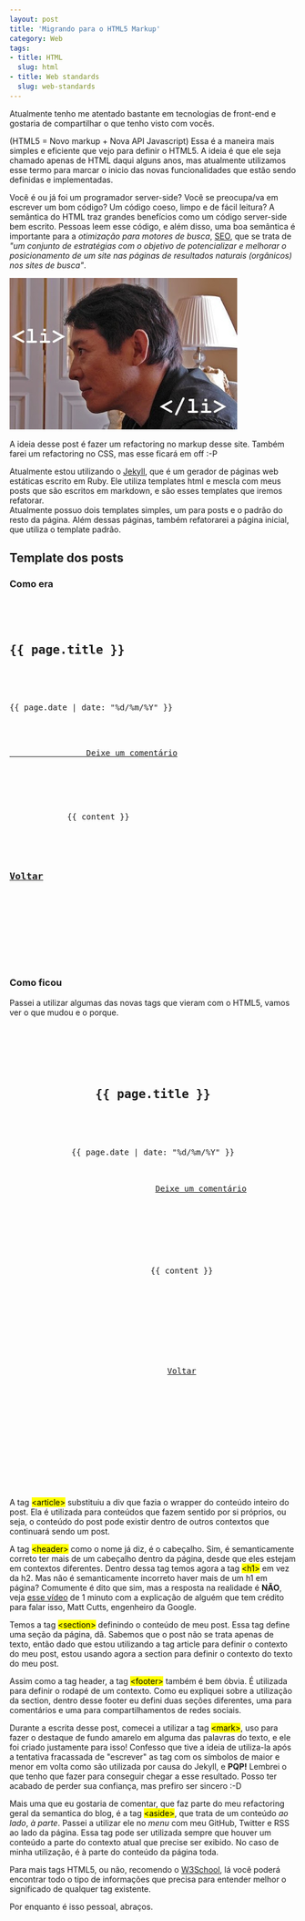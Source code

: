 ```yaml
--- 
layout: post
title: 'Migrando para o HTML5 Markup'
category: Web
tags: 
- title: HTML
  slug: html
- title: Web standards
  slug: web-standards
---
```


Atualmente tenho me atentado bastante em tecnologias de front-end e gostaria de compartilhar o que tenho visto com vocês.

(HTML5 = Novo markup + Nova API Javascript) Essa é a maneira mais simples e eficiente que vejo para definir o HTML5. A ideia é que ele seja chamado apenas de HTML daqui alguns anos, mas atualmente utilizamos esse termo para marcar o inicio das novas funcionalidades que estão sendo definidas e implementadas.  

Você é ou já foi um programador server-side? Você se preocupa/va em escrever um bom código? Um código coeso, limpo e de fácil leitura? A semântica do HTML traz grandes benefícios como um código server-side bem escrito. Pessoas leem esse código, e além disso, uma boa semântica é importante para a *otimização para motores de busca*, [SEO][seo], que se trata de *"um conjunto de estratégias com o objetivo de potencializar e melhorar o posicionamento de um site nas páginas de resultados naturais (orgânicos) nos sites de busca"*.

<img title="li" src="/images/li.jpg" class="post_img" />

A ideia desse post é fazer um refactoring no markup desse site. Também farei um refactoring no CSS, mas esse ficará em off :-P  

Atualmente estou utilizando o [Jekyll][jekyll], que é um gerador de páginas web estáticas escrito em Ruby. Ele utiliza templates html e mescla com meus posts que são escritos em markdown, e são esses templates que iremos refatorar.  
Atualmente possuo dois templates simples, um para posts e o padrão do resto da página. Além dessas páginas, também refatorarei a página inicial, que utiliza o template padrão.

## Template dos posts

### Como era

<pre name="code" class="html">
	<div class="post">
		<h2 class="post_title">{{ page.title }}</h2>
		<div class="index_meta">
			<div class="post_date">{{ page.date | date: "%d/%m/%Y" }}</div>
			<div class="post_comments_count">
				<a href="{{page.url}}#disqus_thread" data-disqus-identifier="{{page.id}}">
				Deixe um coment&aacute;rio</a>
			</div>			
		</div>
		<div class="post_content">
			{{ content }}
		</div>	
		<!-- Links de compartilhamento AddThis omitidos -->
	    <h3><a href="/">Voltar</a></h3>
		<div id="comments">
			<!-- Scripts do Disqus omitidos -->	
		</div>
	</div>
</pre>

### Como ficou

Passei a utilizar algumas das novas tags que vieram com o HTML5, vamos ver o que mudou e o porque.

<pre name="code" class="html">
	<article class="post">	
		<header>
			<h1 class="post_title">{{ page.title }}</h1>
			<div class="index_meta">
				<div class="post_date">{{ page.date | date: "%d/%m/%Y" }}</div>
				<div class="post_comments_count">
					<a href="{{page.url}}#disqus_thread" data-disqus-identifier="{{page.id}}">Deixe um coment&aacute;rio</a></div>			
			</div>
		<header>
		
		<section class="content">
			{{ content }}
		</section>

    	<footer>
    		<section id="social">
    			<!-- Links de compartilhamento AddThis omitidos -->
    		</section>
    		<a href="/">Voltar</a>
			<section id="comments">
				<!-- Scripts do Disqus omitidos -->	
			</section>
		</footer>
	</article>
</pre>

A tag <mark>&lt;article&gt;</mark> substituiu a div que fazia o wrapper do conteúdo inteiro do post. Ela é utilizada para conteúdos que fazem sentido por si próprios, ou seja, o conteúdo do post pode existir dentro de outros contextos que continuará sendo um post.  

A tag <mark>&lt;header&gt;</mark> como o nome já diz, é o cabeçalho. Sim, é semanticamente correto ter mais de um cabeçalho dentro da página, desde que eles estejam em contextos diferentes. Dentro dessa tag temos agora a tag <mark>&lt;h1&gt;</mark> em vez da h2. Mas não é semanticamente incorreto haver mais de um h1 em página? Comumente é dito que sim, mas a resposta na realidade é **NÃO**, veja [esse vídeo][video] de 1 minuto com a explicação de alguém que tem crédito para falar isso, Matt Cutts, engenheiro da Google.  

Temos a tag <mark>&lt;section&gt;</mark> definindo o conteúdo de meu post. Essa tag define uma seção da página, dã. Sabemos que o post não se trata apenas de texto, então dado que estou utilizando a tag article para definir o contexto do meu post, estou usando agora a section para definir o contexto do texto do meu post.  

Assim como a tag header, a tag <mark>&lt;footer&gt;</mark> também é bem óbvia. É utilizada para definir o rodapé de um contexto. Como eu expliquei sobre a utilização da section, dentro desse footer eu defini duas seções diferentes, uma para comentários e uma para compartilhamentos de redes sociais.  

Durante a escrita desse post, comecei a utilizar a tag <mark>&lt;mark&gt;</mark>, uso para fazer o destaque de fundo amarelo em alguma das palavras do texto, e ele foi criado justamente para isso! Confesso que tive a ideia de utiliza-la após a tentativa fracassada de "escrever" as tag com os símbolos de maior e menor em volta como são utilizada por causa do Jekyll, e **PQP!** Lembrei o que tenho que fazer para conseguir chegar a esse resultado. Posso ter acabado de perder sua confiança, mas prefiro ser sincero :-D  

Mais uma que eu gostaria de comentar, que faz parte do meu refactoring geral da semantica do blog, é a tag <mark>&lt;aside&gt;</mark>, que trata de um conteúdo *ao lado*, *à parte*. Passei a utilizar ele no *menu* com meu GitHub, Twitter e RSS ao lado da página. Essa tag pode ser utilizada sempre que houver um conteúdo a parte do contexto atual que precise ser exibido. No caso de minha utilização, é à parte do conteúdo da página toda.  

Para mais tags HTML5, ou não, recomendo o [W3School][w3school], lá você poderá encontrar todo o tipo de informações que precisa para entender melhor o significado de qualquer tag existente.  

Por enquanto é isso pessoal, abraços.

[seo]:http://pt.wikipedia.org/wiki/Otimiza%C3%A7%C3%A3o_para_motores_de_busca
[servico-validacao]:http://validator.w3.org
[jekyll]:http://jekyllrb.com/
[video]:http://www.youtube.com/watch?v=GIn5qJKU8VM
[w3school]:http://www.w3schools.com/tags/default.asp